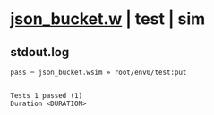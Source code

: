# [json_bucket.w](../../../../../examples/tests/valid/json_bucket.w) | test | sim

## stdout.log
```log
pass ─ json_bucket.wsim » root/env0/test:put
 
 
Tests 1 passed (1)
Duration <DURATION>
```

